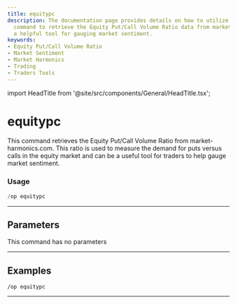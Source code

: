```yaml
---
title: equitypc
description: The documentation page provides details on how to utilize the 'equitypc'
  command to retrieve the Equity Put/Call Volume Ratio data from market-harmonics.com,
  a helpful tool for gauging market sentiment.
keywords:
- Equity Put/Call Volume Ratio
- Market Sentiment
- Market Harmonics
- Trading
- Traders Tools
---
```


import HeadTitle from '@site/src/components/General/HeadTitle.tsx';

<HeadTitle title="equitypc - Options - Discord - Reference | OpenBB Bot Docs" />

# equitypc

This command retrieves the Equity Put/Call Volume Ratio from market-harmonics.com. This ratio is used to measure the demand for puts versus calls in the equity market and can be a useful tool for traders to help gauge market sentiment.

### Usage

```python wordwrap
/op equitypc
```

---

## Parameters

This command has no parameters



---

## Examples

```
/op equitypc
```

---

